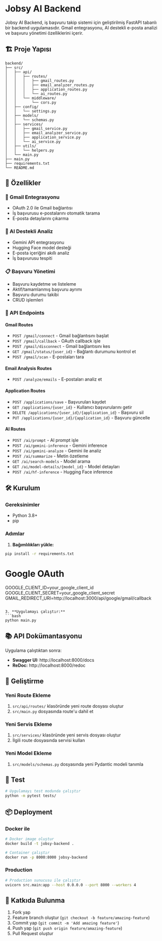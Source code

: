 # Jobsy AI Backend

Jobsy AI Backend, iş başvuru takip sistemi için geliştirilmiş FastAPI tabanlı bir backend uygulamasıdır. Gmail entegrasyonu, AI destekli e-posta analizi ve başvuru yönetimi özelliklerini içerir.

## 🏗️ Proje Yapısı

```
backend/
├── src/
│   ├── api/
│   │   ├── routes/
│   │   │   ├── gmail_routes.py
│   │   │   ├── email_analyzer_routes.py
│   │   │   ├── application_routes.py
│   │   │   └── ai_routes.py
│   │   └── middleware/
│   │       └── cors.py
│   ├── config/
│   │   └── settings.py
│   ├── models/
│   │   └── schemas.py
│   ├── services/
│   │   ├── gmail_service.py
│   │   ├── email_analyzer_service.py
│   │   ├── application_service.py
│   │   └── ai_service.py
│   ├── utils/
│   │   └── helpers.py
│   └── main.py
├── main.py
├── requirements.txt
└── README.md
```

## 🚀 Özellikler

### 📧 Gmail Entegrasyonu
- OAuth 2.0 ile Gmail bağlantısı
- İş başvurusu e-postalarını otomatik tarama
- E-posta detaylarını çıkarma

### 🤖 AI Destekli Analiz
- Gemini API entegrasyonu
- Hugging Face model desteği
- E-posta içeriğini akıllı analiz
- İş başvurusu tespiti

### 📋 Başvuru Yönetimi
- Başvuru kaydetme ve listeleme
- Aktif/tamamlanmış başvuru ayrımı
- Başvuru durumu takibi
- CRUD işlemleri

### 🔧 API Endpoints

#### Gmail Routes
- `POST /gmail/connect` - Gmail bağlantısını başlat
- `POST /gmail/callback` - OAuth callback işle
- `POST /gmail/disconnect` - Gmail bağlantısını kes
- `GET /gmail/status/{user_id}` - Bağlantı durumunu kontrol et
- `POST /gmail/scan` - E-postaları tara

#### Email Analysis Routes
- `POST /analyze/emails` - E-postaları analiz et

#### Application Routes
- `POST /applications/save` - Başvuruları kaydet
- `GET /applications/{user_id}` - Kullanıcı başvurularını getir
- `DELETE /applications/{user_id}/{application_id}` - Başvuru sil
- `PUT /applications/{user_id}/{application_id}` - Başvuru güncelle

#### AI Routes
- `POST /ai/prompt` - AI prompt işle
- `POST /ai/gemini-inference` - Gemini inference
- `POST /ai/gemini-analyze` - Gemini ile analiz
- `POST /ai/summarize` - Metin özetleme
- `GET /ai/search-models` - Model arama
- `GET /ai/model-details/{model_id}` - Model detayları
- `POST /ai/hf-inference` - Hugging Face inference

## 🛠️ Kurulum

### Gereksinimler
- Python 3.8+
- pip

### Adımlar

1. **Bağımlılıkları yükle:**
```bash
pip install -r requirements.txt
```

# Google OAuth
GOOGLE_CLIENT_ID=your_google_client_id
GOOGLE_CLIENT_SECRET=your_google_client_secret
GMAIL_REDIRECT_URI=http://localhost:3000/api/google/gmail/callback
```

3. **Uygulamayı çalıştır:**
```bash
python main.py
```

## 📚 API Dokümantasyonu

Uygulama çalıştıktan sonra:
- **Swagger UI:** http://localhost:8000/docs
- **ReDoc:** http://localhost:8000/redoc

## 🔧 Geliştirme

### Yeni Route Ekleme
1. `src/api/routes/` klasöründe yeni route dosyası oluştur
2. `src/main.py` dosyasında route'u dahil et

### Yeni Servis Ekleme
1. `src/services/` klasöründe yeni servis dosyası oluştur
2. İlgili route dosyasında servisi kullan

### Yeni Model Ekleme
1. `src/models/schemas.py` dosyasında yeni Pydantic modeli tanımla

## 🧪 Test

```bash
# Uygulamayı test modunda çalıştır
python -m pytest tests/
```

## 📦 Deployment

### Docker ile
```bash
# Docker image oluştur
docker build -t jobsy-backend .

# Container çalıştır
docker run -p 8000:8000 jobsy-backend
```

### Production
```bash
# Production sunucusu ile çalıştır
uvicorn src.main:app --host 0.0.0.0 --port 8000 --workers 4
```

## 🤝 Katkıda Bulunma

1. Fork yap
2. Feature branch oluştur (`git checkout -b feature/amazing-feature`)
3. Commit yap (`git commit -m 'Add amazing feature'`)
4. Push yap (`git push origin feature/amazing-feature`)
5. Pull Request oluştur


